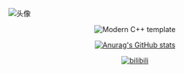 [github-sub-title:img]: https://readme-typing-svg.herokuapp.com?font=Segoe+Script&center=true&lines=Haibabara

![头像](image/头像.jpg)

<div id="title" align=center>

![Modern C++ template][github-sub-title:img]

[![Anurag's GitHub stats](https://github-readme-stats.vercel.app/api?username=JTLjtlstlSTL&show_icons=true&theme=tokyonight)](https://b23.tv/iEJTnPp)

[![bilibili](https://img.shields.io/badge/video-bilibili-red)](https://space.bilibili.com/638805655?spm_id_from=333.1007.0.0)

</div>

